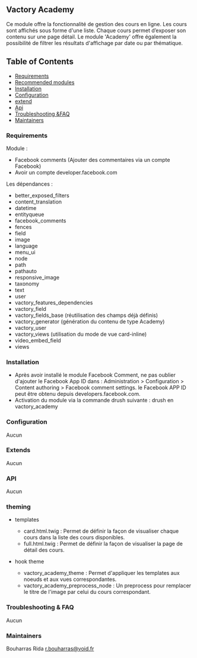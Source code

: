 
## Vactory Academy

Ce module offre la fonctionnalité de gestion des cours en ligne. Les cours sont affichés sous forme d'une liste. Chaque cours permet d’exposer son contenu sur une page détail. Le module 'Academy' offre également la possibilité de filtrer les résultats d'affichage par date ou par thématique.

## Table of Contents
 * [Requirements](#Requirements)
 * [Recommended modules](#recommended-modules)
 * [Installation](#installation)
 * [Configuration](#configuration)
 * [extend](#extend)
 * [Api](#api)
 * [Troubleshooting &FAQ](#Troubleshooting&FAQ)
 * [Maintainers](#Maintainers)

### Requirements

Module :
- Facebook comments (Ajouter des commentaires via un compte Facebook)
- Avoir un compte developer.facebook.com

Les dépendances :
- better_exposed_filters
- content_translation
- datetime
- entityqueue
- facebook_comments
- fences
- field
- image
- language
- menu_ui
- node
- path
- pathauto
- responsive_image
- taxonomy
- text
- user
- vactory_features_dependencies
- vactory_field
- vactory_fields_base (réutilisation des champs déjà définis)
- vactory_generator (génération du contenu de type Academy)
- vactory_user
- vactory_views (utilisation du mode de vue card-inline)
- video_embed_field
- views

### Installation

- Après avoir installé le module Facebook Comment, ne pas oublier d'ajouter le Facebook App ID dans : Administration > Configuration > Content authoring > Facebook comment settings. le Facebook APP ID peut être obtenu depuis developers.facebook.com.
- Activation du module via la commande drush suivante : drush en vactory_academy

### Configuration

Aucun

### Extends

Aucun

### API

Aucun

### theming

- templates
    - card.html.twig : Permet de définir la façon de visualiser chaque cours dans la liste des cours disponibles.
    - full.html.twig : Permet de définir la façon de visualiser la page de détail des cours.

- hook theme
    - vactory_academy_theme : Permet d'appliquer les templates aux noeuds et aux vues correspondantes.
    - vactory_academy_preprocess_node : Un preprocess pour remplacer le titre de l'image par celui du cours correspondant.

### Troubleshooting & FAQ

Aucun

### Maintainers

Bouharras Rida
<r.bouharras@void.fr>
